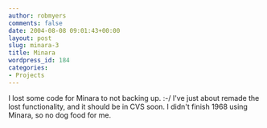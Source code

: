 ```yaml
---
author: robmyers
comments: false
date: 2004-08-08 09:01:43+00:00
layout: post
slug: minara-3
title: Minara
wordpress_id: 184
categories:
- Projects
---
```


I lost some code for Minara to not backing up. :-/ I've just about remade the lost functionality, and it should be in CVS soon. I didn't finish 1968 using Minara, so no dog food for me.

  


